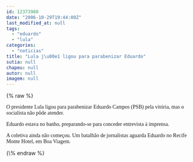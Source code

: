 ```yaml
---
id: 12373980
date: "2006-10-29T19:44:00Z"
last_modified_at: null
tags:
  - "eduardo"
  - "lula"
categories:
  - "noticias"
title: "Lula j\u00e1 ligou para parabenizar Eduardo"
sutia: null
chapeu: null
autor: null
imagem: null
---
```

{\% raw %}
<p><P><FONT face=Verdana>O presidente Lula ligou para parabenizar Eduardo Campos (PSB) pela vitória, mas o socialista não pôde atender. </FONT></P></p>
<p><P><FONT face=Verdana>Eduardo estava no banho, preparando-se para conceder entrevista&nbsp;à imprensa.</FONT></P></p>
<p><P><FONT face=Verdana>A coletiva ainda não começou. Um batalhão de jornalistas aguarda Eduardo no Recife Monte Hotel, em Boa Viagem.</FONT></P> </p>
{\% endraw %}